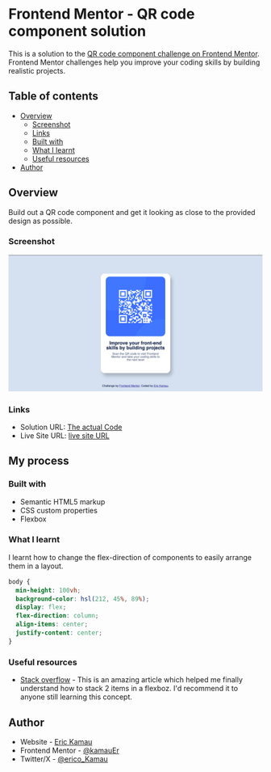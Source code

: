 # Frontend Mentor - QR code component solution

This is a solution to the [QR code component challenge on Frontend Mentor](https://www.frontendmentor.io/challenges/qr-code-component-iux_sIO_H). Frontend Mentor challenges help you improve your coding skills by building realistic projects.

## Table of contents

- [Overview](#overview)
  - [Screenshot](#screenshot)
  - [Links](#links)
  - [Built with](#built-with)
  - [What I learnt](#what-i-learnt)
  - [Useful resources](#useful-resources)
- [Author](#author)

## Overview

Build out a QR code component and get it looking as close to the provided design as possible.

### Screenshot

![](./images/qr-code-screenshot.png)

### Links

- Solution URL: [The actual Code](https://github.com/kamauEr/qr-code-component)
- Live Site URL: [live site URL](https://kamauer.github.io/qr-code-component)

## My process

### Built with

- Semantic HTML5 markup
- CSS custom properties
- Flexbox

### What I learnt

I learnt how to change the flex-direction of components to easily arrange them in a layout.

```css
body {
  min-height: 100vh;
  background-color: hsl(212, 45%, 89%);
  display: flex;
  flex-direction: column;
  align-items: center;
  justify-content: center;
}
```

### Useful resources

- [Stack overflow](https://stackoverflow.com/questions/71175792/how-do-i-center-and-stack-2-items-in-a-flexbox) - This is an amazing article which helped me finally understand how to stack 2 items in a flexboz. I'd recommend it to anyone still learning this concept.

## Author

- Website - [Eric Kamau](https://github.com/kamauEr)
- Frontend Mentor - [@kamauEr](https://www.frontendmentor.io/profile/kamauEr)
- Twitter/X - [@erico_Kamau](https://www.x.com/erico_Kamau)

